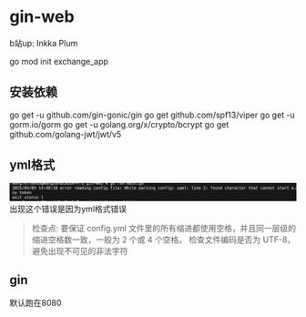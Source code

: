# gin-web
b站up: Inkka Plum

go mod init exchange_app

## 安装依赖
go get -u github.com/gin-gonic/gin
go get github.com/spf13/viper
go get -u gorm.io/gorm
go get -u golang.org/x/crypto/bcrypt
go get github.com/golang-jwt/jwt/v5

## yml格式
![alt text](noteimgs/image.png)
出现这个错误是因为yml格式错误
> 检查点:
要保证 config.yml 文件里的所有缩进都使用空格，并且同一层级的缩进空格数一致，一般为 2 个或 4 个空格。
检查文件编码是否为 UTF-8，避免出现不可见的非法字符

## gin
默认跑在8080